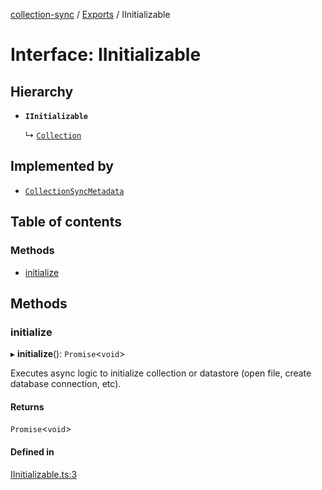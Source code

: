 [collection-sync](../README.md) / [Exports](../modules.md) / IInitializable

# Interface: IInitializable

## Hierarchy

- **`IInitializable`**

  ↳ [`Collection`](Collection.md)

## Implemented by

- [`CollectionSyncMetadata`](../classes/CollectionSyncMetadata.md)

## Table of contents

### Methods

- [initialize](IInitializable.md#initialize)

## Methods

### initialize

▸ **initialize**(): `Promise`<`void`\>

Executes async logic to initialize collection or datastore (open file, create database connection, etc).

#### Returns

`Promise`<`void`\>

#### Defined in

[IInitializable.ts:3](https://github.com/ChrisVilches/Collection-Sync/blob/2e239a4/src/IInitializable.ts#L3)

